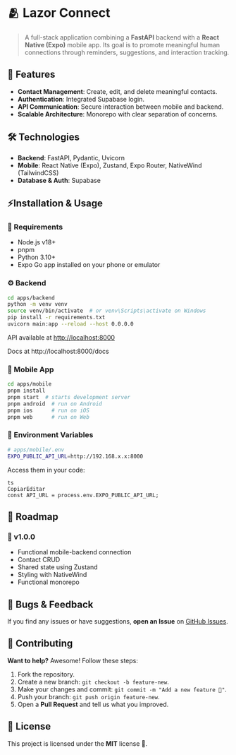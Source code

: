 # 🫂 Lazor Connect

> A full-stack application combining a **FastAPI** backend with a **React Native (Expo)** mobile app. Its goal is to promote meaningful human connections through reminders, suggestions, and interaction tracking.

## 🚀 Features

- **Contact Management**: Create, edit, and delete meaningful contacts.
- **Authentication**: Integrated Supabase login.
- **API Communication**: Secure interaction between mobile and backend.
- **Scalable Architecture**: Monorepo with clear separation of concerns.

## 🛠️ Technologies

- **Backend**: FastAPI, Pydantic, Uvicorn
- **Mobile**: React Native (Expo), Zustand, Expo Router, NativeWind (TailwindCSS)
- **Database & Auth**: Supabase

## ⚡Installation & Usage

### 🔧 Requirements

- Node.js v18+
- pnpm
- Python 3.10+
- Expo Go app installed on your phone or emulator

### ⚙️ Backend

```bash
cd apps/backend
python -m venv venv
source venv/bin/activate  # or venv\Scripts\activate on Windows
pip install -r requirements.txt
uvicorn main:app --reload --host 0.0.0.0
```

API available at [http://localhost:8000](http://localhost:8000/)

Docs at http://localhost:8000/docs

### 📱 Mobile App

```bash
cd apps/mobile
pnpm install
pnpm start  # starts development server
pnpm android  # run on Android
pnpm ios      # run on iOS
pnpm web      # run on Web
```

### 🔐 Environment Variables

```bash
# apps/mobile/.env
EXPO_PUBLIC_API_URL=http://192.168.x.x:8000
```

Access them in your code:

```
ts
CopiarEditar
const API_URL = process.env.EXPO_PUBLIC_API_URL;

```

## 🎯 Roadmap

### 🔹 v1.0.0

- Functional mobile-backend connection
- Contact CRUD
- Shared state using Zustand
- Styling with NativeWind
- Functional monorepo

## 🐛 Bugs & Feedback

If you find any issues or have suggestions, **open an Issue** on [GitHub Issues](https://github.com/your_username/repo/issues).

## 💖 Contributing

**Want to help?** Awesome! Follow these steps:

1. Fork the repository.
2. Create a new branch: `git checkout -b feature-new`.
3. Make your changes and commit: `git commit -m "Add a new feature 🚀"`.
4. Push your branch: `git push origin feature-new`.
5. Open a **Pull Request** and tell us what you improved.

## 📜 License

This project is licensed under the **MIT** license 📄.

